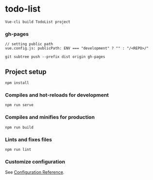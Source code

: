 # todo-list

```
Vue-cli build TodoList project
```

### gh-pages
```
// setting public path
vue.config.js: publicPath: ENV === "development" ? "" : "/<REPO>/"

git subtree push --prefix dist origin gh-pages
```

## Project setup

```
npm install
```

### Compiles and hot-reloads for development

```
npm run serve
```

### Compiles and minifies for production

```
npm run build
```

### Lints and fixes files

```
npm run lint
```

### Customize configuration

See [Configuration Reference](https://cli.vuejs.org/config/).
